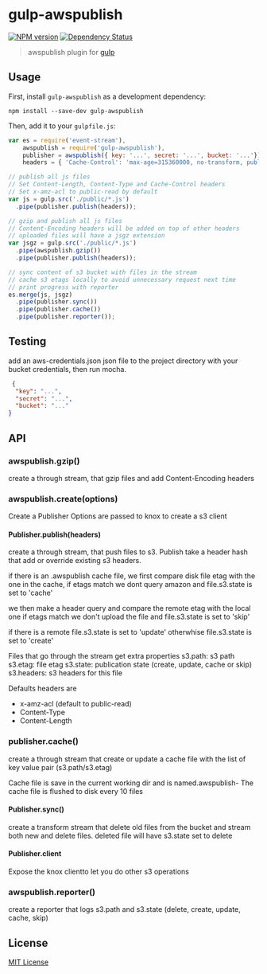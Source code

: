 # gulp-awspublish
[![NPM version][npm-image]][npm-url] [![Dependency Status][depstat-image]][depstat-url]

> awspublish plugin for [gulp](https://github.com/wearefractal/gulp)

## Usage

First, install `gulp-awspublish` as a development dependency:

```shell
npm install --save-dev gulp-awspublish
```

Then, add it to your `gulpfile.js`:

```javascript
var es = require('event-stream'),
    awspublish = require('gulp-awspublish'),
    publisher = awspublish({ key: '...', secret: '...', bucket: '...'}),
    headers = { 'Cache-Control': 'max-age=315360000, no-transform, public' };

// publish all js files
// Set Content-Length, Content-Type and Cache-Control headers
// Set x-amz-acl to public-read by default
var js = gulp.src('./public/*.js')
  .pipe(publisher.publish(headers));

// gzip and publish all js files
// Content-Encoding headers will be added on top of other headers
// uploaded files will have a jsgz extension
var jsgz = gulp.src('./public/*.js')
  .pipe(awspublish.gzip())
  .pipe(publisher.publish(headers));

// sync content of s3 bucket with files in the stream
// cache s3 etags locally to avoid unnecessary request next time
// print progress with reporter
es.merge(js, jsgz)
  .pipe(publisher.sync())
  .pipe(publisher.cache())
  .pipe(publisher.reporter());

```

## Testing

add an aws-credentials.json json file to the project directory
with your bucket credentials, then run mocha.

```json
 {
  "key": "...",
  "secret": "...",
  "bucket": "..."
}
```

## API

### awspublish.gzip()

 create a through stream, that gzip files and add Content-Encoding headers

### awspublish.create(options)

Create a Publisher
Options are passed to knox to create a s3 client

#### Publisher.publish(headers)

create a through stream, that push files to s3.
Publish take a header hash that add or override existing s3 headers.

if there is an .awspublish cache file, we first compare disk file etag
with the one in the cache, if etags match we dont query amazon
and file.s3.state is set to 'cache'

we then make a header query and compare the remote etag with the local one
if etags match we don't upload the file and file.s3.state is set to 'skip'

if there is a remote file.s3.state is set to 'update'
otherwhise file.s3.state is set to 'create'

Files that go through the stream get extra properties
  s3.path: s3 path
  s3.etag: file etag
  s3.state: publication state (create, update, cache or skip)
  s3.headers: s3 headers for this file

Defaults headers are
  - x-amz-acl (default to public-read)
  - Content-Type
  - Content-Length

### publisher.cache()

 create a through stream that create or update a cache file with the list
 of key value pair (s3.path/s3.etag)

 Cache file is save in the current working dir and is named.awspublish-<bucket>
 The cache file is flushed to disk every 10 files

#### Publisher.sync()

create a transform stream that delete old files from the bucket
and stream both new and delete files.
deleted file will have s3.state set to delete

#### Publisher.client

Expose the knox clientto let you do other s3 operations

### awspublish.reporter()

 create a reporter that logs s3.path and s3.state (delete, create, update, cache, skip)


## License

[MIT License](http://en.wikipedia.org/wiki/MIT_License)

[npm-url]: https://npmjs.org/package/gulp-awspublish
[npm-image]: https://badge.fury.io/js/gulp-awspublish.png


[depstat-url]: https://david-dm.org/pgherveou/gulp-awspublish
[depstat-image]: https://david-dm.org/pgherveou/gulp-awspublish.png
